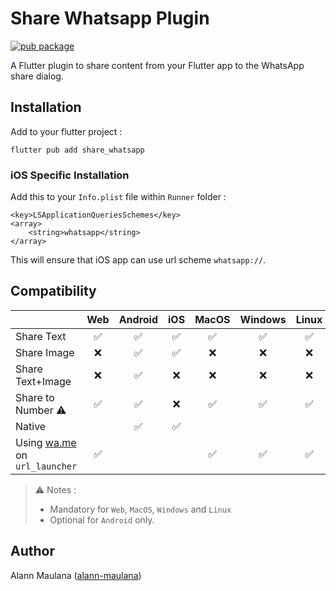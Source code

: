 # Share Whatsapp Plugin

[![pub package](https://img.shields.io/pub/v/share_whatsapp.svg)](https://pub.dartlang.org/packages/share_whatsapp)

A Flutter plugin to share content from your Flutter app to the WhatsApp share dialog.

## Installation

Add to your flutter project :
```
flutter pub add share_whatsapp
```

### iOS Specific Installation
Add this to your `Info.plist` file within `Runner` folder :
```
<key>LSApplicationQueriesSchemes</key>
<array>
	<string>whatsapp</string>
</array>
```
This will ensure that iOS app can use url scheme `whatsapp://`.

## Compatibility

|                                                | Web | Android | iOS | MacOS | Windows | Linux |
|------------------------------------------------|:---:|:-------:|:---:|:-----:|:-------:|:-----:|
| Share Text                                     |  ✅  |    ✅    |  ✅  |   ✅   |    ✅    |   ✅   |
| Share Image                                    |  ❌  |    ✅    |  ✅  |   ❌   |    ❌    |   ❌   |
| Share Text+Image                               |  ❌  |    ✅    |  ❌  |   ❌   |    ❌    |   ❌   |
| Share to Number ⚠️                              |  ✅  |    ✅    |  ❌  |   ✅   |    ✅    |   ✅   |
| Native                                         |     |    ✅    |  ✅  |       |         |       |
| Using [wa.me](https://wa.me) on `url_launcher` |  ✅  |         |     |   ✅   |    ✅    |   ✅   |

> ⚠️ Notes :
> - Mandatory for `Web`, `MacOS`, `Windows` and `Linux`
> - Optional for `Android` only.

## Author
Alann Maulana ([alann-maulana](https://github.com/alann-maulana))
